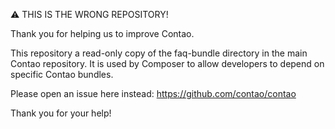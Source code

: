 ⚠ THIS IS THE WRONG REPOSITORY!

Thank you for helping us to improve Contao.

This repository a read-only copy of the faq-bundle directory in the main
Contao repository. It is used by Composer to allow developers to depend on
specific Contao bundles.

Please open an issue here instead: https://github.com/contao/contao

Thank you for your help!
